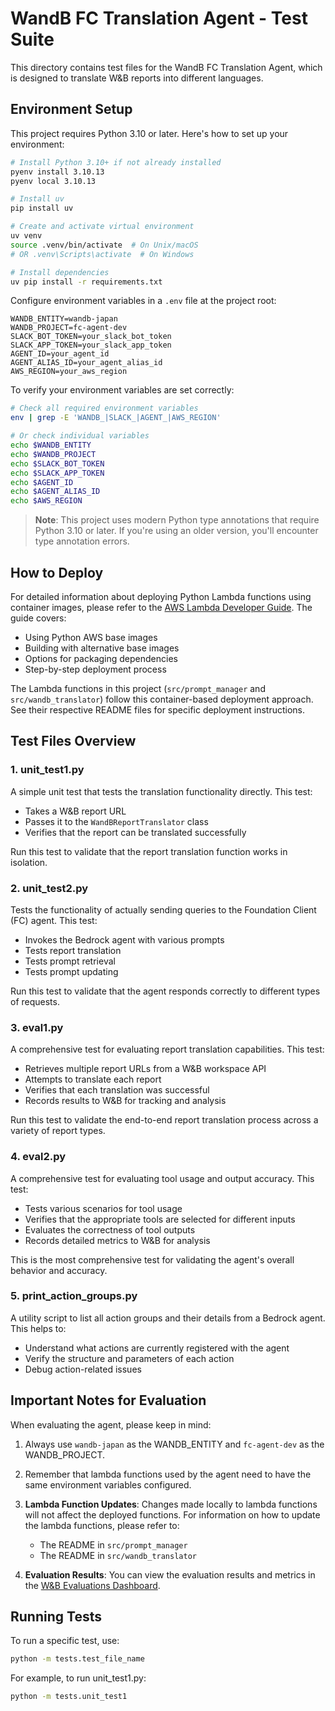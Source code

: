 # WandB FC Translation Agent - Test Suite

This directory contains test files for the WandB FC Translation Agent, which is designed to translate W&B reports into different languages.

## Environment Setup

This project requires Python 3.10 or later. Here's how to set up your environment:

```bash
# Install Python 3.10+ if not already installed
pyenv install 3.10.13
pyenv local 3.10.13

# Install uv
pip install uv

# Create and activate virtual environment
uv venv
source .venv/bin/activate  # On Unix/macOS
# OR .venv\Scripts\activate  # On Windows

# Install dependencies
uv pip install -r requirements.txt
```

Configure environment variables in a `.env` file at the project root:
```
WANDB_ENTITY=wandb-japan
WANDB_PROJECT=fc-agent-dev
SLACK_BOT_TOKEN=your_slack_bot_token
SLACK_APP_TOKEN=your_slack_app_token
AGENT_ID=your_agent_id
AGENT_ALIAS_ID=your_agent_alias_id
AWS_REGION=your_aws_region
```

To verify your environment variables are set correctly:
```bash
# Check all required environment variables
env | grep -E 'WANDB_|SLACK_|AGENT_|AWS_REGION'

# Or check individual variables
echo $WANDB_ENTITY
echo $WANDB_PROJECT
echo $SLACK_BOT_TOKEN
echo $SLACK_APP_TOKEN
echo $AGENT_ID
echo $AGENT_ALIAS_ID
echo $AWS_REGION
```

> **Note**: This project uses modern Python type annotations that require Python 3.10 or later. If you're using an older version, you'll encounter type annotation errors.

## How to Deploy

For detailed information about deploying Python Lambda functions using container images, please refer to the [AWS Lambda Developer Guide](https://docs.aws.amazon.com/lambda/latest/dg/python-image.html). The guide covers:

- Using Python AWS base images
- Building with alternative base images
- Options for packaging dependencies
- Step-by-step deployment process

The Lambda functions in this project (`src/prompt_manager` and `src/wandb_translator`) follow this container-based deployment approach. See their respective README files for specific deployment instructions.

## Test Files Overview

### 1. unit_test1.py
A simple unit test that tests the translation functionality directly. This test:
- Takes a W&B report URL 
- Passes it to the `WandBReportTranslator` class
- Verifies that the report can be translated successfully

Run this test to validate that the report translation function works in isolation.

### 2. unit_test2.py
Tests the functionality of actually sending queries to the Foundation Client (FC) agent. This test:
- Invokes the Bedrock agent with various prompts
- Tests report translation
- Tests prompt retrieval
- Tests prompt updating

Run this test to validate that the agent responds correctly to different types of requests.

### 3. eval1.py
A comprehensive test for evaluating report translation capabilities. This test:
- Retrieves multiple report URLs from a W&B workspace API
- Attempts to translate each report
- Verifies that each translation was successful
- Records results to W&B for tracking and analysis

Run this test to validate the end-to-end report translation process across a variety of report types.

### 4. eval2.py
A comprehensive test for evaluating tool usage and output accuracy. This test:
- Tests various scenarios for tool usage
- Verifies that the appropriate tools are selected for different inputs
- Evaluates the correctness of tool outputs
- Records detailed metrics to W&B for analysis

This is the most comprehensive test for validating the agent's overall behavior and accuracy.

### 5. print_action_groups.py
A utility script to list all action groups and their details from a Bedrock agent. This helps to:
- Understand what actions are currently registered with the agent
- Verify the structure and parameters of each action
- Debug action-related issues

## Important Notes for Evaluation

When evaluating the agent, please keep in mind:

1. Always use `wandb-japan` as the WANDB_ENTITY and `fc-agent-dev` as the WANDB_PROJECT.

2. Remember that lambda functions used by the agent need to have the same environment variables configured.

3. **Lambda Function Updates**: Changes made locally to lambda functions will not affect the deployed functions. For information on how to update the lambda functions, please refer to:
   - The README in `src/prompt_manager`
   - The README in `src/wandb_translator`

4. **Evaluation Results**: You can view the evaluation results and metrics in the [W&B Evaluations Dashboard](https://wandb.ai/wandb-japan/fc-agent-dev/weave/evaluations?view=evaluations_default).

## Running Tests

To run a specific test, use:
```bash
python -m tests.test_file_name
```

For example, to run unit_test1.py:
```bash
python -m tests.unit_test1
``` 